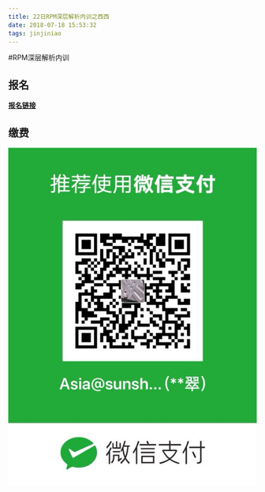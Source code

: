 ```yaml
---
title: 22日RPM深层解析内训之西西
date: 2018-07-18 15:53:32
tags: jinjiniao
---
```


#RPM深层解析内训

## 报名

**[报名链接](https://www.wjx.top/m/26194518.aspx)**

## 缴费

![](/images/Jinjiniao/jinjiniao_payment.jpg)

